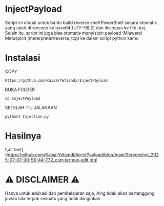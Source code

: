 # InjectPayload
Script ini dibuat untuk bantu build reverse shell PowerShell secara otomatis yang udah di-encode ke base64 (UTF-16LE) dan disimpan ke file .bat, Selain itu, script ini juga bisa otomatis menyisipin payload (Mlaware) Metasploit (meterpreter/reverse_tcp) ke dalam script python kamu

# Instalasi
COPY 
```
https://github.com/KaisarYetiandi/InjectPayload
```
BUKA FOLDER
```
cd InjectPayload
```
SETELAH ITU JALANKAN
```
python3 Injection.py
```
# Hasilnya
![alt text] (https://github.com/KaisarYetiandi/InjectPayload/blob/main/Screenshot_2025-07-07-00-56-44-772_com.termux-edit.jpg)

# ⚠️ DISCLAIMER ⚠️ 
Hanya untuk edukasi dan pembelajaran saja, Aing tidak akan bertanggung jawab bila terjadi sesuatu yang tidak diinginkan


